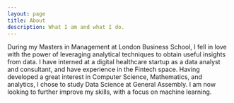 ```yaml
---
layout: page
title: About
description: What I am and what I do.
---
```

During my Masters in Management at London Business School, I fell in love with the power of leveraging analytical techniques to obtain useful insights from data. I have interned at a digital healthcare startup as a data analyst and consultant, and have experience in the Fintech space. Having developed a great interest in Computer Science, Mathematics, and analytics, I chose to study Data Science at General Assembly. I am now looking to further improve my skills, with a focus on machine learning. 
